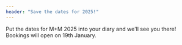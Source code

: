```yaml
---
header: "Save the dates for 2025!"
---
```

Put the dates for M+M 2025 into your diary and we'll see you there! Bookings will open on 19th January.
